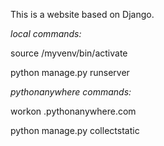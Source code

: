 This is a website based on Django.

*local commands:*

source /myvenv/bin/activate

python manage.py runserver

*pythonanywhere commands:*

workon <your-pythonanywhere-domain>.pythonanywhere.com

python manage.py collectstatic
